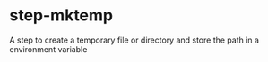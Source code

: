 step-mktemp
===========

A step to create a temporary file or directory and store the path in a environment variable

